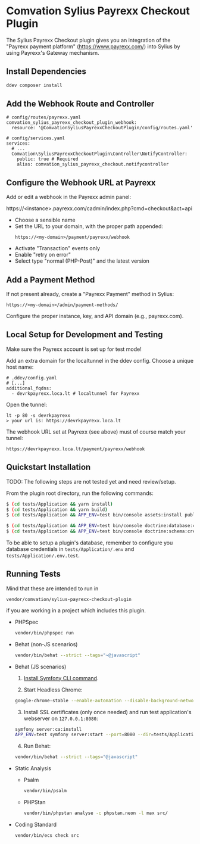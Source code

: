 # Comvation Sylius Payrexx Checkout Plugin

The Sylius Payrexx Checkout plugin gives you an integration of the "Payrexx payment platform" (https://www.payrexx.com/)
into Sylius by using Payrexx's Gateway mechanism.

## Install Dependencies

```bash
ddev composer install
```

## Add the Webhook Route and Controller

```
# config/routes/payrexx.yaml
comvation_sylius_payrexx_checkout_plugin_webhook:
  resource: '@ComvationSyliusPayrexxCheckoutPlugin/config/routes.yaml'
```
```
# config/services.yaml
services:
  # ...
  Comvation\SyliusPayrexxCheckoutPlugin\Controller\NotifyController:
    public: true # Required
    alias: comvation_sylius_payrexx_checkout.notifycontroller
```

## Configure the Webhook URL at Payrexx

Add or edit a webhook in the Payrexx admin panel:

https://&lt;instance&gt;.payrexx.com/cadmin/index.php?cmd=checkout&act=api

* Choose a sensible name
* Set the URL to your domain, with the proper path appended:
  ```
  https://<my-domain>/payment/payrexx/webhook
  ```
* Activate "Transaction" events only
* Enable "retry on error"
* Select type "normal (PHP-Post)" and the latest version

## Add a Payment Method

If not present already, create a "Payrexx Payment" method in Sylius:
```
https://<my-domain>/admin/payment-methods/
```
Configure the proper instance, key, and API domain (e.g., payrexx.com).

## Local Setup for Development and Testing

Make sure the Payrexx account is set up for test mode!

Add an extra domain for the localtunnel in the ddev config.
Choose a unique host name:
```
# .ddev/config.yaml
# [...]
additional_fqdns:
  - devrkpayrexx.loca.lt # localtunnel for Payrexx
```
Open the tunnel:
```
lt -p 80 -s devrkpayrexx
> your url is: https://devrkpayrexx.loca.lt
```
The webhook URL set at Payrexx (see above) must of course match your tunnel:
```
https://devrkpayrexx.loca.lt/payment/payrexx/webhook
```

## Quickstart Installation

TODO: The following steps are not tested yet and need review/setup.

From the plugin root directory, run the following commands:

```bash
$ (cd tests/Application && yarn install)
$ (cd tests/Application && yarn build)
$ (cd tests/Application && APP_ENV=test bin/console assets:install public)

$ (cd tests/Application && APP_ENV=test bin/console doctrine:database:create)
$ (cd tests/Application && APP_ENV=test bin/console doctrine:schema:create)
```

To be able to setup a plugin's database, remember to configure you database credentials in `tests/Application/.env`
and `tests/Application/.env.test`.

## Running Tests

Mind that these are intended to run in

```
vendor/comvation/sylius-payrexx-checkout-plugin
```

if you are working in a project which includes this plugin.

- PHPSpec

  ```bash
  vendor/bin/phpspec run
  ```

- Behat (non-JS scenarios)

  ```bash
  vendor/bin/behat --strict --tags="~@javascript"
  ```

- Behat (JS scenarios)

    1. [Install Symfony CLI command](https://symfony.com/download).

    2. Start Headless Chrome:

    ```bash
    google-chrome-stable --enable-automation --disable-background-networking --no-default-browser-check --no-first-run --disable-popup-blocking --disable-default-apps --allow-insecure-localhost --disable-translate --disable-extensions --no-sandbox --enable-features=Metal --headless --remote-debugging-port=9222 --window-size=2880,1800 --proxy-server='direct://' --proxy-bypass-list='*' http://127.0.0.1
    ```

    3. Install SSL certificates (only once needed) and run test application's webserver on `127.0.0.1:8080`:

    ```bash
    symfony server:ca:install
    APP_ENV=test symfony server:start --port=8080 --dir=tests/Application/public --daemon
    ```

    4. Run Behat:

    ```bash
    vendor/bin/behat --strict --tags="@javascript"
    ```

- Static Analysis

    - Psalm

      ```bash
      vendor/bin/psalm
      ```

    - PHPStan

      ```bash
      vendor/bin/phpstan analyse -c phpstan.neon -l max src/
      ```

- Coding Standard

  ```bash
  vendor/bin/ecs check src
  ```
